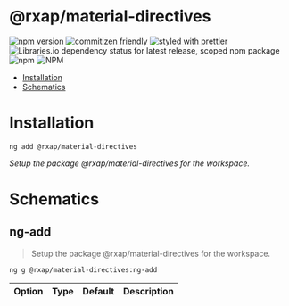@rxap/material-directives
======

[![npm version](https://img.shields.io/npm/v/@rxap/material-directives?style=flat-square)](https://www.npmjs.com/package/@rxap/material-directives)
[![commitizen friendly](https://img.shields.io/badge/commitizen-friendly-brightgreen.svg?style=flat-square)](https://commitizen.github.io/cz-cli/)
[![styled with prettier](https://img.shields.io/badge/styled_with-prettier-ff69b4.svg?style=flat-square)](https://github.com/prettier/prettier)
![Libraries.io dependency status for latest release, scoped npm package](https://img.shields.io/librariesio/release/npm/@rxap/material-directives)
![npm](https://img.shields.io/npm/dm/@rxap/material-directives)
![NPM](https://img.shields.io/npm/l/@rxap/material-directives)

> 

- [Installation](#installation)
- [Schematics](#schematics)

# Installation

```
ng add @rxap/material-directives
```

*Setup the package @rxap/material-directives for the workspace.*

# Schematics

## ng-add
> Setup the package @rxap/material-directives for the workspace.

```
ng g @rxap/material-directives:ng-add
```

Option | Type | Default | Description
--- | --- | --- | ---


